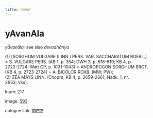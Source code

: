 ```yaml
---
title: यावनाल
---
```


# yAvanAla

<i>yā̆vanāla;</i>  see also <i>devadhānya</i> <div n="P" />(1) [<bot>SORGHUM VULGARE (LINN.) PERS. VAR. SACCHARATUM BOERL.</bot>] <div n="lb" />= <bot>S. VULGARE PERS.</bot> (AB 1, p. 354; DWH 3, p. 618-619; KB 4, p. <div n="lb" />2723-2724; Watt CP, p. 1031-1043) = <bot>ANDROPOGON SORGHUM BROT.</bot> <div n="lb" />(KB 4, p. 2723-2724) = <bot>A. BICOLOR ROXB.</bot> (MW; PW); <div n="P" />(2) <bot>ZEA MAYS LINN.</bot> (Chopra; KB 4, p. 2659-2661; Nadk. 1, nr. <div n="lb" />2653; Vśs).

lnum: 217

image: [593](https://www.sanskrit-lexicon.uni-koeln.de/scans/csl-apidev/servepdf.php?dict=snp&page=593)

cologne link: [यावनाल](https://sanskrit-lexicon.uni-koeln.de/scans/csl-apidev/getword.php?dict=snp&key=यावनाल)

